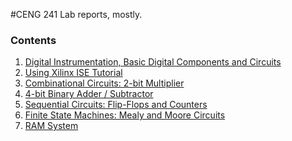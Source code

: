 #CENG 241
Lab reports, mostly.

### Contents
1. [Digital Instrumentation, Basic Digital Components and Circuits](./lab01/CENG241_Lab_01.pdf)
2. [Using Xilinx ISE Tutorial](./lab02/CENG241_lab_02.pdf)
3. [Combinational Circuits: 2-bit Multiplier](./lab03/CENG241_lab_03.pdf)
4. [4-bit Binary Adder / Subtractor](./lab04/CENG241_Lab_04.pdf)
5. [Sequential Circuits: Flip-Flops and Counters](./lab05/CENG241_Lab_05.pdf)
6. [Finite State Machines: Mealy and Moore Circuits](./lab06/CENG241_lab_06.pdf)
7. [RAM System](./lab07/CENG241_lab_07.pdf)
